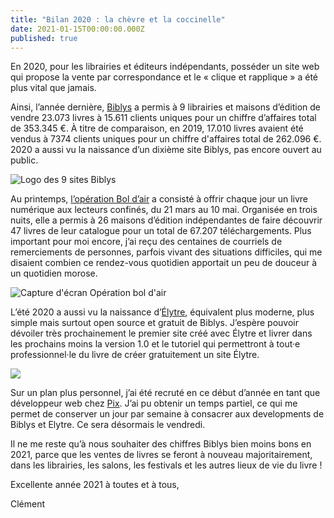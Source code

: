 ```yaml
---
title: "Bilan 2020 : la chèvre et la coccinelle"
date: 2021-01-15T00:00:00.000Z
published: true
---
```


En 2020, pour les librairies et éditeurs indépendants, posséder un site web qui propose la vente par correspondance et le « clique et rapplique » a été plus vital que jamais.

Ainsi, l’année dernière, [Biblys](http://www.biblys.fr/) a permis à 9 librairies et maisons d’édition de vendre 23.073 livres à 15.611 clients uniques pour un chiffre d’affaires total de 353.345 €. À titre de comparaison, en 2019, 17.010 livres avaient été vendus à 7374 clients uniques pour un chiffre d&#039;affaires total de 262.096 €.  
 2020 a aussi vu la naissance d’un dixième site Biblys, pas encore ouvert au public.

![Logo des 9 sites Biblys](https://www.biblys.fr/media/blog/bilan-2020-site-biblys.png)

Au printemps, [l’opération Bol d’air](https://www.numerama.com/pop-culture/613536-pendant-le-confinement-des-editeurs-offrent-un-livre-numerique-chaque-jour.html) a consisté à offrir chaque jour un livre numérique aux lecteurs confinés, du 21 mars au 10 mai. Organisée en trois nuits, elle a permis à 26 maisons d’édition indépendantes de faire découvrir 47 livres de leur catalogue pour un total de 67.207 téléchargements. Plus important pour moi encore, j’ai reçu des centaines de courriels de remerciements de personnes, parfois vivant des situations difficiles, qui me disaient combien ce rendez-vous quotidien apportait un peu de douceur à un quotidien morose.

![Capture d'écran Opération bol d'air](https://www.biblys.fr/media/blog/bilan-2020-operation-bol-d-air.png)

L’été 2020 a aussi vu la naissance d’[Élytre](https://elytre.app), équivalent plus moderne, plus simple mais surtout open source et gratuit de Biblys. J’espère pouvoir dévoiler très prochainement le premier site créé avec Élytre et livrer dans les prochains moins la version 1.0 et le tutoriel qui permettront à tout·e professionnel·le du livre de créer gratuitement un site Élytre.

![](https://www.biblys.fr/media/blog/bilan-2020-logo-elytre.png)

Sur un plan plus personnel, j’ai été recruté en ce début d’année en tant que développeur web chez [Pix](http://www.pix.fr). J’ai pu obtenir un temps partiel, ce qui me permet de conserver un jour par semaine à consacrer aux developments de Biblys et Elytre. Ce sera désormais le vendredi.

Il ne me reste qu’à nous souhaiter des chiffres Biblys bien moins bons en 2021, parce que les ventes de livres se feront à nouveau majoritairement, dans les librairies, les salons, les festivals et les autres lieux de vie du livre !

Excellente année 2021 à toutes et à tous,

Clément
